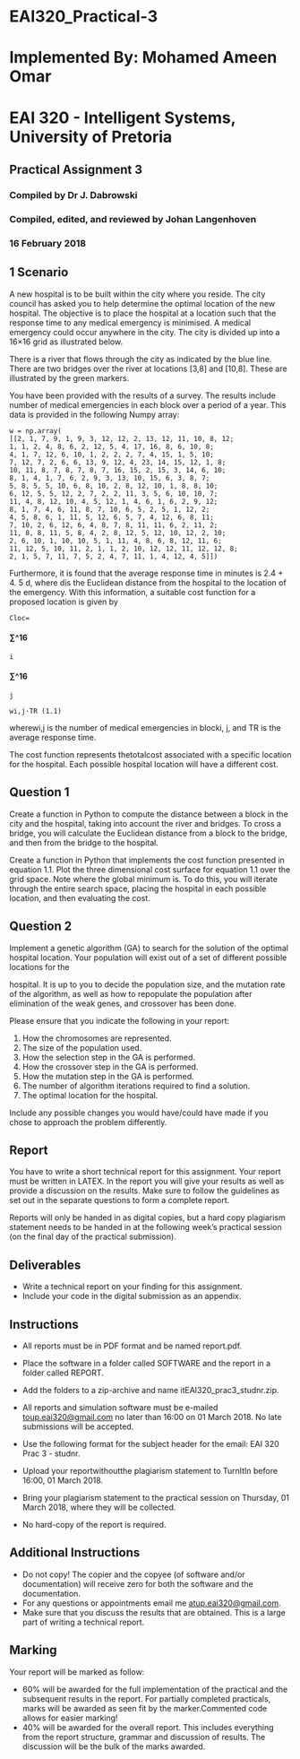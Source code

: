 # EAI320_Practical-3

# Implemented By: Mohamed Ameen Omar
# EAI 320 - Intelligent Systems, University of Pretoria

## Practical Assignment 3

### Compiled by Dr J. Dabrowski

### Compiled, edited, and reviewed by Johan Langenhoven

### 16 February 2018


## 1 Scenario

A new hospital is to be built within the city where you reside. The city council has
asked you to help determine the optimal location of the new hospital. The objective is
to place the hospital at a location such that the response time to any medical emergency
is minimised. A medical emergency could occur anywhere in the city. The city is divided
up into a 16×16 grid as illustrated below.

There is a river that flows through the city as indicated by the blue line. There are two
bridges over the river at locations [3,8] and [10,8]. These are illustrated by the green
markers.

You have been provided with the results of a survey. The results include number of
medical emergencies in each block over a period of a year. This data is provided in the
following Numpy array:


```
w = np.array(
[[2, 1, 7, 9, 1, 9, 3, 12, 12, 2, 13, 12, 11, 10, 8, 12;
1, 1, 2, 4, 8, 6, 2, 12, 5, 4, 17, 16, 8, 6, 10, 8;
4, 1, 7, 12, 6, 10, 1, 2, 2, 2, 7, 4, 15, 1, 5, 10;
7, 12, 7, 2, 6, 6, 13, 9, 12, 4, 23, 14, 15, 12, 1, 8;
10, 11, 8, 7, 8, 7, 8, 7, 16, 15, 2, 15, 3, 14, 6, 10;
8, 1, 4, 1, 7, 6, 2, 9, 3, 13, 10, 15, 6, 3, 8, 7;
5, 8, 5, 5, 10, 6, 8, 10, 2, 8, 12, 10, 1, 8, 8, 10;
6, 12, 5, 5, 12, 2, 7, 2, 2, 11, 3, 5, 6, 10, 10, 7;
11, 4, 8, 12, 10, 4, 5, 12, 1, 4, 6, 1, 6, 2, 9, 12;
8, 1, 7, 4, 6, 11, 8, 7, 10, 6, 5, 2, 5, 1, 12, 2;
4, 5, 8, 6, 1, 11, 5, 12, 6, 5, 7, 4, 12, 6, 8, 11;
7, 10, 2, 6, 12, 6, 4, 8, 7, 8, 11, 11, 6, 2, 11, 2;
11, 8, 8, 11, 5, 8, 4, 2, 8, 12, 5, 12, 10, 12, 2, 10;
2, 6, 10, 1, 10, 10, 5, 1, 11, 4, 8, 6, 8, 12, 11, 6;
11, 12, 5, 10, 11, 2, 1, 1, 2, 10, 12, 12, 11, 12, 12, 8;
2, 1, 5, 7, 11, 7, 5, 2, 4, 7, 11, 1, 4, 12, 4, 5]])
```
Furthermore, it is found that the average response time in minutes is 2.4 + 4. 5 d, where
dis the Euclidean distance from the hospital to the location of the emergency. With
this information, a suitable cost function for a proposed location is given by

```
Cloc=
```
#### ∑^16

```
i
```
#### ∑^16

```
j
```
```
wi,j·TR (1.1)
```
wherewi,j is the number of medical emergencies in blocki, j, and TR is the average
response time.

The cost function represents thetotalcost associated with a specific location for the
hospital. Each possible hospital location will have a different cost.

## Question 1

Create a function in Python to compute the distance between a block in the city and the
hospital, taking into account the river and bridges. To cross a bridge, you will calculate
the Euclidean distance from a block to the bridge, and then from the bridge to the
hospital.

Create a function in Python that implements the cost function presented in equation
1.1. Plot the three dimensional cost surface for equation 1.1 over the grid space. Note
where the global minimum is. To do this, you will iterate through the entire search
space, placing the hospital in each possible location, and then evaluating the cost.

## Question 2

Implement a genetic algorithm (GA) to search for the solution of the optimal hospital
location. Your population will exist out of a set of different possible locations for the


hospital. It is up to you to decide the population size, and the mutation rate of the
algorithm, as well as how to repopulate the population after elimination of the weak
genes, and crossover has been done.

Please ensure that you indicate the following in your report:

1. How the chromosomes are represented.
2. The size of the population used.
3. How the selection step in the GA is performed.
4. How the crossover step in the GA is performed.
5. How the mutation step in the GA is performed.
6. The number of algorithm iterations required to find a solution.
7. The optimal location for the hospital.

Include any possible changes you would have/could have made if you chose to approach
the problem differently.

## Report

You have to write a short technical report for this assignment. Your report must be
written in LATEX. In the report you will give your results as well as provide a discussion
on the results. Make sure to follow the guidelines as set out in the separate questions
to form a complete report.

Reports will only be handed in as digital copies, but a hard copy plagiarism statement
needs to be handed in at the following week’s practical session (on the final day of the
practical submission).

## Deliverables

- Write a technical report on your finding for this assignment.
- Include your code in the digital submission as an appendix.

## Instructions

- All reports must be in PDF format and be named report.pdf.
- Place the software in a folder called SOFTWARE and the report in a folder called
    REPORT.
- Add the folders to a zip-archive and name itEAI320_prac3_studnr.zip.


- All reports and simulation software must be e-mailed toup.eai320@gmail.com
    no later than 16:00 on 01 March 2018. No late submissions will be accepted.
- Use the following format for the subject header for the email: EAI 320 Prac 3 -
    studnr.
- Upload your reportwithoutthe plagiarism statement to TurnItIn before 16:00, 01
    March 2018.
- Bring your plagiarism statement to the practical session on Thursday, 01 March
    2018, where they will be collected.
- No hard-copy of the report is required.

## Additional Instructions

- Do not copy! The copier and the copyee (of software and/or documentation) will
    receive zero for both the software and the documentation.
- For any questions or appointments email me atup.eai320@gmail.com.
- Make sure that you discuss the results that are obtained. This is a large part of
    writing a technical report.

## Marking

Your report will be marked as follow:

- 60% will be awarded for the full implementation of the practical and the subsequent
    results in the report. For partially completed practicals, marks will be awarded as
    seen fit by the marker.Commented code allows for easier marking!
- 40% will be awarded for the overall report. This includes everything from the
    report structure, grammar and discussion of results. The discussion will be the
    bulk of the marks awarded.


